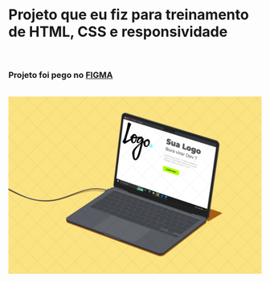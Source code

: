 <h1>Projeto que eu fiz para treinamento de HTML, CSS e responsividade</h1>
<br>
<h3>Projeto foi pego no <a href="https://www.figma.com">FIGMA</a></h3>
<br>
<img src="https://github.com/Gustavomacedo92/projeto-logo/blob/master/img/131d0ce334d.png?raw=true">
<imgsrc=">
